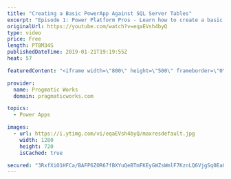 ```yaml
---
title: "Creating a Basic PowerApp Against SQL Server Tables"
excerpt: "Episode 1: Power Platform Pros - Learn how to create a basic PowerApp using Start with Data wizard and an Azure SQL Server table.   For PowerApps training, please go to http://www.pragmaticworks.com  - - - - - - - - - - - - - - - - - - - - - - - - - - - - - - - - - - - - - - - - - - - - - -- - - - -"
originalUrl: https://youtube.com/watch?v=eqaEVsh4byQ
type: video
price: Free
length: PT8M34S
publishedDateTime: 2019-01-21T19:19:55Z
heat: 57

featuredContent: "<iframe width=\"800\" height=\"500\" frameborder=\"0\" src=\"https://www.youtube.com/embed/eqaEVsh4byQ\" allow=\"accelerometer; autoplay; encrypted-media; gyroscope; picture-in-picture\" allowfullscreen></iframe>"

provider:
  name: Progmatic Works
  domain: pragmaticworks.com

topics:
  - Power Apps

images:
  - url: https://i.ytimg.com/vi/eqaEVsh4byQ/maxresdefault.jpg
    width: 1280
    height: 720
    isCached: true

secured: "3RxfXiO1HFCa/BAFP6ZOR67fBXYuQeBTmFKEyGWZsWmlF7KznLQ6VjgSq0EaQ3wkQGNTtmj2OrhnTbdbl2Kh8SnE3AEeUmaHC92Z5J5gP+JLYxWw4Ujg8p7gQScW4nj5qVijPFa3hTE5rjmhIIdJH5mFGVWOnqnfME7TRMi4apQjDnbXGLdPclX1Cnht7mJKU3tSdU90+F9L27twSpN06KwGl2fP14FjOOCts8uOShYrHBF4jx3Nz7tqa0otmMbNg/6QSsBLyCmrcbrDx+dIeAJ7lLlgLH/Q0HfR5ZB1R+PT0ZW3A2hH1SS05D+1xOUtHh8AgfScHFeTilYf+c6BIEUforAHc2M4khp4OmXeRaOLfPIAT+W/0oRYpoHDjYrpZtFORv+EQAUUc4tzPY/ouKTE6VrUoLIu34ROA5SRVBE=;a1doMXGqcYLczZe4turt9g=="
---
```


